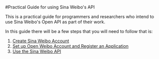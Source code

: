
#Practical Guide for using Sina Weibo's API

This is a practical guide for programmers and researchers who intend to use Sina Weibo's Open API as part of their work.

In this guide there will be a few steps that you will need to follow that is:

1. [Create Sina Weibo Account](/reference/weibo-api/create-a-sina-weibo-account.md)
2. [Set up Open Weibo Account and Register an Application](/reference/weibo-api/set-up-open-weibo-account-and-register-an-application.md)
3. [Use the Sina Weibo API](/reference/weibo-api/use-the-sina-weibo-api.md)



